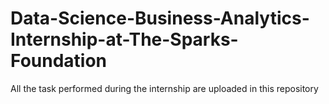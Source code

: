 # Data-Science-Business-Analytics-Internship-at-The-Sparks-Foundation
All the task performed during the internship are uploaded in this repository 
